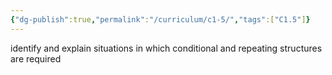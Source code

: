 ```yaml
---
{"dg-publish":true,"permalink":"/curriculum/c1-5/","tags":["C1.5"]}
---
```


identify and explain situations in which conditional and repeating structures are required